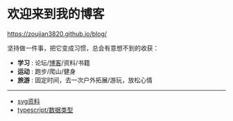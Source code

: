 # 欢迎来到我的博客

https://zoujian3820.github.io/blog/

坚持做一件事，把它变成习惯，总会有意想不到的收获：
 
- **学习** : 论坛/[博客](https://www.cnblogs.com/MrZouJian/)/资料/书籍
- **运动** : 跑步/爬山/健身
- **旅游** : 固定时间，去一次户外拓展/游玩，放松心情

-------------------

- [svg资料](svg/svg.md)
- [typescript/数据类型](typescript/数据类型.md)